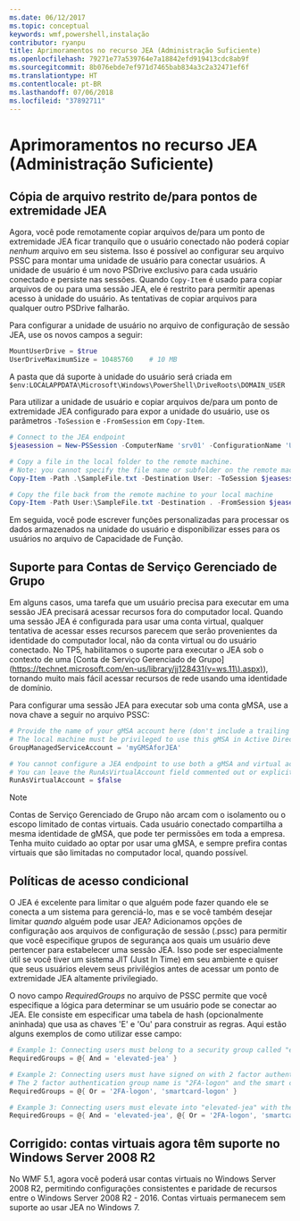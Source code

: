 ```yaml
---
ms.date: 06/12/2017
ms.topic: conceptual
keywords: wmf,powershell,instalação
contributor: ryanpu
title: Aprimoramentos no recurso JEA (Administração Suficiente)
ms.openlocfilehash: 79271e77a539764e7a18842efd919413cdc8ab9f
ms.sourcegitcommit: 8b076ebde7ef971d7465bab834a3c2a32471ef6f
ms.translationtype: HT
ms.contentlocale: pt-BR
ms.lasthandoff: 07/06/2018
ms.locfileid: "37892711"
---
```

# <a name="improvements-to-just-enough-administration-jea"></a>Aprimoramentos no recurso JEA (Administração Suficiente)

## <a name="constrained-file-copy-tofrom-jea-endpoints"></a>Cópia de arquivo restrito de/para pontos de extremidade JEA

Agora, você pode remotamente copiar arquivos de/para um ponto de extremidade JEA ficar tranquilo que o usuário conectado não poderá copiar *nenhum* arquivo em seu sistema.
Isso é possível ao configurar seu arquivo PSSC para montar uma unidade de usuário para conectar usuários.
A unidade de usuário é um novo PSDrive exclusivo para cada usuário conectado e persiste nas sessões.
Quando `Copy-Item` é usado para copiar arquivos de ou para uma sessão JEA, ele é restrito para permitir apenas acesso à unidade do usuário.
As tentativas de copiar arquivos para qualquer outro PSDrive falharão.

Para configurar a unidade de usuário no arquivo de configuração de sessão JEA, use os novos campos a seguir:

```powershell
MountUserDrive = $true
UserDriveMaximumSize = 10485760    # 10 MB
```

A pasta que dá suporte à unidade do usuário será criada em `$env:LOCALAPPDATA\Microsoft\Windows\PowerShell\DriveRoots\DOMAIN_USER`

Para utilizar a unidade de usuário e copiar arquivos de/para um ponto de extremidade JEA configurado para expor a unidade do usuário, use os parâmetros `-ToSession` e `-FromSession` em `Copy-Item`.

```powershell
# Connect to the JEA endpoint
$jeasession = New-PSSession -ComputerName 'srv01' -ConfigurationName 'UserDemo'

# Copy a file in the local folder to the remote machine.
# Note: you cannot specify the file name or subfolder on the remote machine. You must exactly type "User:"
Copy-Item -Path .\SampleFile.txt -Destination User: -ToSession $jeasession

# Copy the file back from the remote machine to your local machine
Copy-Item -Path User:\SampleFile.txt -Destination . -FromSession $jeasession
```

Em seguida, você pode escrever funções personalizadas para processar os dados armazenados na unidade do usuário e disponibilizar esses para os usuários no arquivo de Capacidade de Função.

## <a name="support-for-group-managed-service-accounts"></a>Suporte para Contas de Serviço Gerenciado de Grupo

Em alguns casos, uma tarefa que um usuário precisa para executar em uma sessão JEA precisará acessar recursos fora do computador local.
Quando uma sessão JEA é configurada para usar uma conta virtual, qualquer tentativa de acessar esses recursos parecem que serão provenientes da identidade do computador local, não da conta virtual ou do usuário conectado.
No TP5, habilitamos o suporte para executar o JEA sob o contexto de uma [Conta de Serviço Gerenciado de Grupo] (https://technet.microsoft.com/en-us/library/jj128431(v=ws.11\).aspx)), tornando muito mais fácil acessar recursos de rede usando uma identidade de domínio.

Para configurar uma sessão JEA para executar sob uma conta gMSA, use a nova chave a seguir no arquivo PSSC:

```powershell
# Provide the name of your gMSA account here (don't include a trailing $)
# The local machine must be privileged to use this gMSA in Active Directory
GroupManagedServiceAccount = 'myGMSAforJEA'

# You cannot configure a JEA endpoint to use both a gMSA and virtual account
# You can leave the RunAsVirtualAccount field commented out or explicitly set it to false
RunAsVirtualAccount = $false
```

> [!NOTE]
> Contas de Serviço Gerenciado de Grupo não arcam com o isolamento ou o escopo limitado de contas virtuais.
> Cada usuário conectado compartilha a mesma identidade de gMSA, que pode ter permissões em toda a empresa.
> Tenha muito cuidado ao optar por usar uma gMSA, e sempre prefira contas virtuais que são limitadas no computador local, quando possível.

## <a name="conditional-access-policies"></a>Políticas de acesso condicional

O JEA é excelente para limitar o que alguém pode fazer quando ele se conecta a um sistema para gerenciá-lo, mas e se você também desejar limitar *quando* alguém pode usar JEA?
Adicionamos opções de configuração aos arquivos de configuração de sessão (.pssc) para permitir que você especifique grupos de segurança aos quais um usuário deve pertencer para estabelecer uma sessão JEA.
Isso pode ser especialmente útil se você tiver um sistema JIT (Just In Time) em seu ambiente e quiser que seus usuários elevem seus privilégios antes de acessar um ponto de extremidade JEA altamente privilegiado.

O novo campo *RequiredGroups* no arquivo de PSSC permite que você especifique a lógica para determinar se um usuário pode se conectar ao JEA.
Ele consiste em especificar uma tabela de hash (opcionalmente aninhada) que usa as chaves 'E' e 'Ou' para construir as regras.
Aqui estão alguns exemplos de como utilizar esse campo:

```powershell
# Example 1: Connecting users must belong to a security group called "elevated-jea"
RequiredGroups = @{ And = 'elevated-jea' }

# Example 2: Connecting users must have signed on with 2 factor authentication or a smart card
# The 2 factor authentication group name is "2FA-logon" and the smart card group name is "smartcard-logon"
RequiredGroups = @{ Or = '2FA-logon', 'smartcard-logon' }

# Example 3: Connecting users must elevate into "elevated-jea" with their JIT system and have logged on with 2FA or a smart card
RequiredGroups = @{ And = 'elevated-jea', @{ Or = '2FA-logon', 'smartcard-logon' }}
```

## <a name="fixed-virtual-accounts-are-now-supported-on-windows-server-2008-r2"></a>Corrigido: contas virtuais agora têm suporte no Windows Server 2008 R2

No WMF 5.1, agora você poderá usar contas virtuais no Windows Server 2008 R2, permitindo configurações consistentes e paridade de recursos entre o Windows Server 2008 R2 - 2016.
Contas virtuais permanecem sem suporte ao usar JEA no Windows 7.